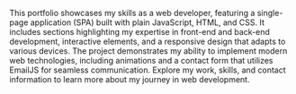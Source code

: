 This portfolio showcases my skills as a web developer, featuring a single-page application (SPA) built with plain JavaScript, HTML, and CSS. It includes sections highlighting my expertise in front-end and back-end development, interactive elements, and a responsive design that adapts to various devices. The project demonstrates my ability to implement modern web technologies, including animations and a contact form that utilizes EmailJS for seamless communication. Explore my work, skills, and contact information to learn more about my journey in web development.
